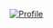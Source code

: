 [![Profile](https://github-widgetbox.vercel.app/api/profile?username=ajinkgupta&data=followers,repositories,stars,commits&theme=nautilus)](https://ajinkgupta.me)
